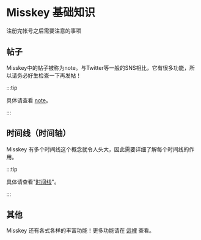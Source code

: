 # Misskey 基础知识

注册完帐号之后需要注意的事项

## 帖子

Misskey中的帖子被称为note。与Twitter等一般的SNS相比，它有很多功能，所以请务必好生检查一下再发帖！

:::tip

具体请查看 [note](/docs/for-users/features/note/)。

:::

## 时间线（时间轴）

Misskey 有多个时间线这个概念就令人头大，因此需要详细了解每个时间线的作用。

:::tip

具体请查看"[时间线](/docs/for-users/features/timeline/)"。

:::

## 其他

Misskey 还有各式各样的丰富功能！更多功能请在 [這裡](/docs/for-users/features/) 查看。
